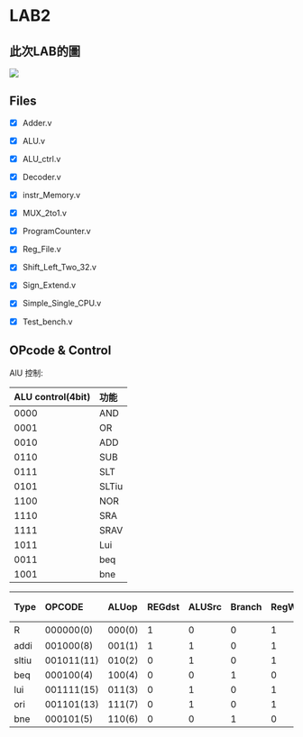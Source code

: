 # LAB2

## 此次LAB的圖
![](https://i.imgur.com/fOMfbVS.png)


## Files
- [x] Adder.v
- [x] ALU.v
- [x] ALU_ctrl.v
- [x] Decoder.v
- [x] instr_Memory.v
- [x] MUX_2to1.v
- [x] ProgramCounter.v
- [x] Reg_File.v
- [x] Shift_Left_Two_32.v
- [x] Sign_Extend.v
- [x] Simple_Single_CPU.v
- [x] Test_bench.v


## OPcode & Control

AlU 控制:


| ALU control(4bit) | 功能  |
|:----------------- |:----- |
| 0000              | AND   |
| 0001              | OR    |
| 0010              | ADD   |
| 0110              | SUB   |
| 0111              | SLT   |
| 0101              | SLTiu |
| 1100              | NOR   |
| 1110              | SRA   |
| 1111              | SRAV  |
| 1011              | Lui   |
| 0011              | beq   |
| 1001              | bne   |



| Type  | OPCODE     | ALUop  | REGdst | ALUSrc | Branch | RegWrite | 對應ALU_ctl |
|:----- |:---------- |:------ | ------ |:------ |:------ |:-------- | ----------- |
| R     | 000000(0)  | 000(0) | 1      | 0      | 0      | 1        | 各func      |
| addi  | 001000(8)  | 001(1) | 1      | 1      | 0      | 1        | ADD:0010    |
| sltiu | 001011(11) | 010(2) | 0      | 1      | 0      | 1        | SLTiu:0101    |
| beq   | 000100(4)  | 100(4) | 0      | 0      | 1      | 0        | BEQ:0011    |
| lui   | 001111(15) | 011(3) | 0      | 1      | 0      | 1        | LUi:1011    |
| ori   | 001101(13) | 111(7) | 0      | 1      | 0      | 1        | OR:0001     |
| bne   | 000101(5)  | 110(6) | 0      | 0      | 1      | 0        | BNE:1001    |
